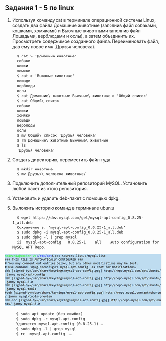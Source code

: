 ## Задания 1 - 5 по linux

1. Используя команду cat в терминале операционной системы Linux, создать
   два файла Домашние животные (заполнив файл собаками, кошками,
   хомяками) и Вьючные животными заполнив файл Лошадьми, верблюдами и
   ослы), а затем объединить их. Просмотреть содержимое созданного файла.
   Переименовать файл, дав ему новое имя (Друзья человека).


         $ cat > 'Домашние животные'
         собаки
         кошки
         хомяки
         $ cat > 'Вьючные животные'
         лошади
         верблюды
         ослы
         $ cat Домашние\ животные Вьючные\ животные > 'Общий список'
         $ cat Общий\ список
         собаки
         кошки
         хомяки
         лошади
         верблюды
         ослы
         $ mv Общий\ список 'Друзья человека'
         $ rm Домашние\ животные Вьючные\ животные
         $ ls
         'Друзья человека'
2. Создать директорию, переместить файл туда.


         $ mkdir животные
         $ mv Друзья\ человека животные/
3. Подключить дополнительный репозиторий MySQL. Установить любой пакет
   из этого репозитория.
4. Установить и удалить deb-пакет с помощью dpkg.
5. Выложить историю команд в терминале ubuntu


         $ wget https://dev.mysql.com/get/mysql-apt-config_0.8.25-1_all.deb
         Сохранение в: ‘mysql-apt-config_0.8.25-1_all.deb’
         $ sudo dpkg -i mysql-apt-config_0.8.25-1_all.deb
         $ sudo dpkg -l | grep mysql
         ii  mysql-apt-config   0.8.25-1    all    Auto configuration for MySQL APT Repo.

[<img src="linux-5.png" alt="cat sources.list.d/mysql.list" width="700"/>](linux-5.png)

         $ sudo apt update (без ошибок)
         $ sudo dpkg -r mysql-apt-config
         Удаляется mysql-apt-config (0.8.25-1) …
         $ sudo dpkg -l | grep mysql
         $ rc  mysql-apt-config  …
